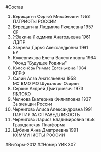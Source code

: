 #Состав
1. Верещагин Сергей Михайлович 1958   
    ПАТРИОТЫ РОССИИ
2. Верещагина Людмила Яковлевна 1957   
    СР
3. Жбакина Людмила Анатольевна 1961   
    ЛДПР
4. Зверева Дарья Александровна 1991   
    ЕР
5. Кожевникова Елена Валентиновна 1964   
    "Фонд "Будущее Родины"
6. Колеснёва Римма Евгеньевна 1964   
    КПРФ
7. Салий Алла Анатольевна 1958   
    МС ВМО МО Шувалово-Озерки
8. Серкин Андрей Дмитриевич 1973   
    ЯБЛОКО
9. Челнова Екатерина Филипповна 1937   
    За женщин России
10. Чернигова Алиса Александровна 1991   
    ПАРТИЯ ЗА СПРАВЕДЛИВОСТЬ
11. Чернигова Лариса Владимировна 1958   
    Гражданская Платформа
12. Шубина Анна Дмитриевна 1991   
    КОММУНИСТЫ РОССИИ

#Выборы-2012
##Номер УИК
307